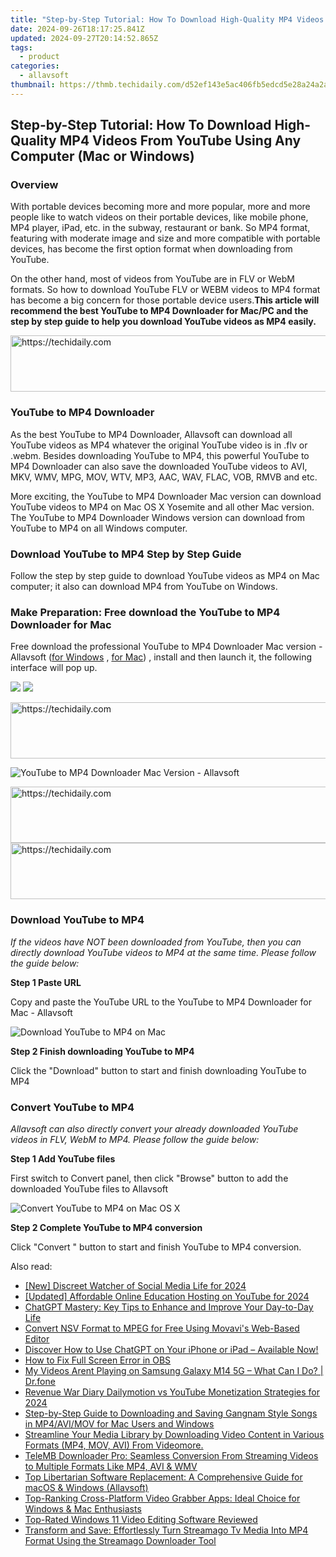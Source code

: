 ```yaml
---
title: "Step-by-Step Tutorial: How To Download High-Quality MP4 Videos From YouTube Using Any Computer (Mac or Windows)"
date: 2024-09-26T18:17:25.841Z
updated: 2024-09-27T20:14:52.865Z
tags:
  - product
categories:
  - allavsoft
thumbnail: https://thmb.techidaily.com/d52ef143e5ac406fb5edcd5e28a24a2a1379f299efd751d4b382d0440e3e89ad.jpg
---
```


## Step-by-Step Tutorial: How To Download High-Quality MP4 Videos From YouTube Using Any Computer (Mac or Windows)

### Overview

With portable devices becoming more and more popular, more and more people like to watch videos on their portable devices, like mobile phone, MP4 player, iPad, etc. in the subway, restaurant or bank. So MP4 format, featuring with moderate image and size and more compatible with portable devices, has become the first option format when downloading from YouTube.

On the other hand, most of videos from YouTube are in FLV or WebM formats. So how to download YouTube FLV or WEBM videos to MP4 format has become a big concern for those portable device users.**This article will recommend the best YouTube to MP4 Downloader for Mac/PC and the step by step guide to help you download YouTube videos as MP4 easily.**

<!-- affiliate ads begin -->
<a href="https://appsumo.8odi.net/c/5597632/2075462/7443" target="_top" id="2075462">
  <img src="//a.impactradius-go.com/display-ad/7443-2075462" border="0" alt="https://techidaily.com" width="728" height="90"/>
</a>
<img height="0" width="0" src="https://appsumo.8odi.net/i/5597632/2075462/7443" style="position:absolute;visibility:hidden;" border="0" />
<!-- affiliate ads end -->

### YouTube to MP4 Downloader

As the best YouTube to MP4 Downloader, Allavsoft can download all YouTube videos as MP4 whatever the original YouTube video is in .flv or .webm. Besides downloading YouTube to MP4, this powerful YouTube to MP4 Downloader can also save the downloaded YouTube videos to AVI, MKV, WMV, MPG, MOV, WTV, MP3, AAC, WAV, FLAC, VOB, RMVB and etc.

More exciting, the YouTube to MP4 Downloader Mac version can download YouTube videos to MP4 on Mac OS X Yosemite and all other Mac version. The YouTube to MP4 Downloader Windows version can download from YouTube to MP4 on all Windows computer.

### Download YouTube to MP4 Step by Step Guide

Follow the step by step guide to download YouTube videos as MP4 on Mac computer; it also can download MP4 from YouTube on Windows.

### Make Preparation: Free download the YouTube to MP4 Downloader for Mac

Free download the professional YouTube to MP4 Downloader Mac version - Allavsoft ([for Windows](https://tools.techidaily.com/allavsoft/products/) , [for Mac](https://tools.techidaily.com/allavsoft/products/)) , install and then launch it, the following interface will pop up.

[![](https://www.allavsoft.com/how-to/../images/how-to/free-download-win.jpg)](https://tools.techidaily.com/allavsoft/products/) [![](https://www.allavsoft.com/how-to/../images/how-to/free-download-mac.jpg)](https://tools.techidaily.com/allavsoft/products/)

<!-- affiliate ads begin -->
<a href="https://appsumo.8odi.net/c/5597632/2100538/7443" target="_top" id="2100538">
  <img src="//a.impactradius-go.com/display-ad/7443-2100538" border="0" alt="https://techidaily.com" width="728" height="90"/>
</a>
<img height="0" width="0" src="https://appsumo.8odi.net/i/5597632/2100538/7443" style="position:absolute;visibility:hidden;" border="0" />
<!-- affiliate ads end -->

![YouTube to MP4 Downloader Mac Version - Allavsoft](https://www.allavsoft.com/how-to/../images/allavsoft-mac/screen-shot-600.jpg)

<!-- affiliate ads begin -->
<a href="https://appsumo.8odi.net/c/5597632/2087484/7443" target="_top" id="2087484">
  <img src="//a.impactradius-go.com/display-ad/7443-2087484" border="0" alt="https://techidaily.com" width="728" height="90"/>
</a>
<img height="0" width="0" src="https://appsumo.8odi.net/i/5597632/2087484/7443" style="position:absolute;visibility:hidden;" border="0" />
<!-- affiliate ads end -->

<!-- affiliate ads begin -->
<a href="https://aligracehair.sjv.io/c/5597632/1959712/19272" target="_top" id="1959712">
  <img src="//a.impactradius-go.com/display-ad/19272-1959712" border="0" alt="https://techidaily.com" width="728" height="90"/>
</a>
<img height="0" width="0" src="https://aligracehair.sjv.io/i/5597632/1959712/19272" style="position:absolute;visibility:hidden;" border="0" />
<!-- affiliate ads end -->

### Download YouTube to MP4

_If the videos have NOT been downloaded from YouTube, then you can directly download YouTube videos to MP4 at the same time. Please follow the guide below:_

**Step 1 Paste URL**

Copy and paste the YouTube URL to the YouTube to MP4 Downloader for Mac - Allavsoft

![Download YouTube to MP4 on Mac](https://www.allavsoft.com/how-to/../images/how-to/download-youtube-videos-as-mp4-on-mac-windows/download-youtube-to-mp4-on-mac.jpg)

**Step 2 Finish downloading YouTube to MP4**

Click the "Download" button to start and finish downloading YouTube to MP4

### Convert YouTube to MP4

_Allavsoft can also directly convert your already downloaded YouTube videos in FLV, WebM to MP4\. Please follow the guide below:_

**Step 1 Add YouTube files**

First switch to Convert panel, then click "Browse" button to add the downloaded YouTube files to Allavsoft

![Convert YouTube to MP4 on Mac OS X](https://www.allavsoft.com/how-to/../images/how-to/download-youtube-videos-as-mp4-on-mac-windows/convert-youtube-to-mp4.jpg)

**Step 2 Complete YouTube to MP4 conversion**

Click "Convert " button to start and finish YouTube to MP4 conversion.

<ins class="adsbygoogle"
     style="display:block"
     data-ad-format="autorelaxed"
     data-ad-client="ca-pub-7571918770474297"
     data-ad-slot="1223367746"></ins>

<ins class="adsbygoogle"
     style="display:block"
     data-ad-client="ca-pub-7571918770474297"
     data-ad-slot="8358498916"
     data-ad-format="auto"
     data-full-width-responsive="true"></ins>

<span class="atpl-alsoreadstyle">Also read:</span>
<div><ul>
<li><a href="https://facebook-video-content.techidaily.com/new-discreet-watcher-of-social-media-life-for-2024/"><u>[New] Discreet Watcher of Social Media Life for 2024</u></a></li>
<li><a href="https://facebook-video-share.techidaily.com/updated-affordable-online-education-hosting-on-youtube-for-2024/"><u>[Updated] Affordable Online Education Hosting on YouTube for 2024</u></a></li>
<li><a href="https://tech-hub.techidaily.com/chatgpt-mastery-key-tips-to-enhance-and-improve-your-day-to-day-life/"><u>ChatGPT Mastery: Key Tips to Enhance and Improve Your Day-to-Day Life</u></a></li>
<li><a href="https://solve-news.techidaily.com/convert-nsv-format-to-mpeg-for-free-using-movavis-web-based-editor/"><u>Convert NSV Format to MPEG for Free Using Movavi's Web-Based Editor</u></a></li>
<li><a href="https://tech-haven.techidaily.com/1722177011778-discover-how-to-use-chatgpt-on-your-iphone-or-ipad-available-now/"><u>Discover How to Use ChatGPT on Your iPhone or iPad – Available Now!</u></a></li>
<li><a href="https://on-screen-recording.techidaily.com/how-to-fix-full-screen-error-in-obs/"><u>How to Fix Full Screen Error in OBS</u></a></li>
<li><a href="https://fix-guide.techidaily.com/my-videos-arent-playing-on-samsung-galaxy-m14-5g-what-can-i-do-drfone-by-drfone-fix-android-problems-fix-android-problems/"><u>My Videos Arent Playing on Samsung Galaxy M14 5G – What Can I Do? | Dr.fone</u></a></li>
<li><a href="https://facebook-record-videos.techidaily.com/revenue-war-diary-dailymotion-vs-youtube-monetization-strategies-for-2024/"><u>Revenue War Diary Dailymotion vs YouTube Monetization Strategies for 2024</u></a></li>
<li><a href="https://win-workspace.techidaily.com/step-by-step-guide-to-downloading-and-saving-gangnam-style-songs-in-mp4avimov-for-mac-users-and-windows/"><u>Step-by-Step Guide to Downloading and Saving Gangnam Style Songs in MP4/AVI/MOV for Mac Users and Windows</u></a></li>
<li><a href="https://win-workspace.techidaily.com/streamline-your-media-library-by-downloading-video-content-in-various-formats-mp4-mov-avi-from-videomore/"><u>Streamline Your Media Library by Downloading Video Content in Various Formats (MP4, MOV, AVI) From Videomore.</u></a></li>
<li><a href="https://win-workspace.techidaily.com/telemb-downloader-pro-seamless-conversion-from-streaming-videos-to-multiple-formats-like-mp4-avi-and-wmv/"><u>TeleMB Downloader Pro: Seamless Conversion From Streaming Videos to Multiple Formats Like MP4, AVI & WMV</u></a></li>
<li><a href="https://win-workspace.techidaily.com/top-libertarian-software-replacement-a-comprehensive-guide-for-macos-and-windows-allavsoft/"><u>Top Libertarian Software Replacement: A Comprehensive Guide for macOS & Windows (Allavsoft)</u></a></li>
<li><a href="https://win-workspace.techidaily.com/top-ranking-cross-platform-video-grabber-apps-ideal-choice-for-windows-and-mac-enthusiasts/"><u>Top-Ranking Cross-Platform Video Grabber Apps: Ideal Choice for Windows & Mac Enthusiasts</u></a></li>
<li><a href="https://discover-great.techidaily.com/top-rated-windows-11-video-editing-software-reviewed/"><u>Top-Rated Windows 11 Video Editing Software Reviewed</u></a></li>
<li><a href="https://win-workspace.techidaily.com/transform-and-save-effortlessly-turn-streamago-tv-media-into-mp4-format-using-the-streamago-downloader-tool/"><u>Transform and Save: Effortlessly Turn Streamago Tv Media Into MP4 Format Using the Streamago Downloader Tool</u></a></li>
</ul></div>

